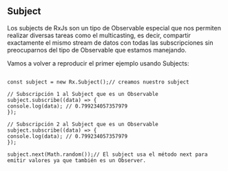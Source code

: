 ## Subject

Los subjects de RxJs son un tipo de Observable especial que nos permiten realizar diversas tareas como el multicasting, es decir, compartir exactamente el mismo stream de datos con todas las subscripciones sin preocuparnos del tipo de Observable que estamos manejando.

Vamos a volver a reproducir el primer ejemplo usando Subjects:

```

const subject = new Rx.Subject();// creamos nuestro subject

// Subscripción 1 al Subject que es un Observable
subject.subscribe((data) => {
console.log(data); // 0.799234057357979
});

// Subscripción 2 al Subject que es un Observable
subject.subscribe((data) => {
console.log(data); // 0.799234057357979
});

subject.next(Math.random());// El subject usa el método next para emitir valores ya que también es un Observer.

```
